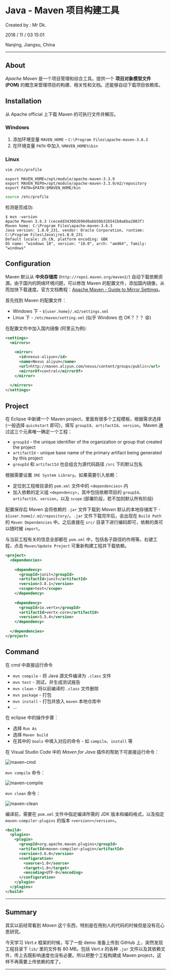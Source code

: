 # Java - Maven 项目构建工具

Created by : Mr Dk.

2018 / 11 / 03 15:01

Nanjing, Jiangsu, China

---

## About

*Apache Maven* 是一个项目管理和综合工具。提供一个 **项目对象模型文件 (POM)** 的概念来管理项目的构建、相关性和文档。还能够自动下载项目依赖库。

## Installation

从 Apache official 上下载 Maven 的可执行文件并解压。

### Windows

1. 添加环境变量 `MAVEN_HOME` - `C:\Program Files\apache-maven-3.6.3`
2. 在环境变量 `PATH` 中加入 `%MAVEN_HOME%\bin`

### Linux

```bash
vim /etc/profile
```

```
export MAVEN_HOME=/opt/module/apache-maven-3.3.9
export MAVEN_REPO=/opt/module/apache-maven-3.3.9/m2/repository
export PATH=$PATH:$MAVEN_HOME/bin
```

```bash
source /etc/profile
```

检测是否成功:

```console
$ mvn -version
Apache Maven 3.6.3 (cecedd343002696d0abb50b32b541b8a6ba2883f)
Maven home: C:\Program Files\apache-maven-3.6.3
Java version: 1.8.0_231, vendor: Oracle Corporation, runtime: C:\Program Files\Java\jre1.8.0_231
Default locale: zh_CN, platform encoding: GBK
OS name: "windows 10", version: "10.0", arch: "amd64", family: "windows"
```

## Configuration

Maven 默认从 **中央存储库** (`http://repo1.maven.org/maven2/`) 自动下载依赖资源。由于国内的网络环境问题，可以修改 Maven 的配置文件，添加国内镜像，从而加快下载速度。官方文档教程：[Apache Maven - Guide to Mirror Settings](http://maven.apache.org/guides/mini/guide-mirror-settings.html)。

首先找到 Maven 的配置文件：

* Windows 下 - `${user.home}/.m2/settings.xml` 
* Linux 下 - `/etc/maven/setting.xml` (似乎 Windows 也 OK？？？ 😧)

在配置文件中加入国内镜像 (阿里云为例):

```xml
<settings>
  <mirrors>
        
    <mirror>  
      <id>nexus-aliyun</id>  
      <name>Nexus aliyun</name>
      <url>http://maven.aliyun.com/nexus/content/groups/public</url>
      <mirrorOf>central</mirrorOf>  
    </mirror> 
        
  </mirrors>
</settings>
```

## Project

在 Eclipse 中新建一个 Maven project，里面有很多个工程模板，根据需求选择 (一般选择 `quickstart` 即可)，填写 `groupId`、`artifactId`、`version`。Maven 通过这三个元素唯一确定一个工程：

* `groupId` - the unique identifier of the organization or group that created the project
* `artifactId` - unique base name of the primary artifact being generated by this project 
* `groupId` 和 `artifactId` 也会组合为源代码路径 `/src` 下的默认包名

根据需要设置 `JRE System Library`。如果需要引入依赖：

* 定位到工程根目录的 `pom.xml` 文件中的 `<dependencies>` 内
* 加入依赖的定义组 `<dependency>`，其中包括依赖项目的 `groupId`、`artifactId`、`version`，以及 `scope` (部署阶段，若不加则默认所有阶段)

配置保存后 Maven 会将依赖的 `.jar` 文件下载到 *Maven* 默认的本地存储库下 - `${user.home}/.m2/repository/`。`.jar` 文件下载完毕后，会出现在 `Build Path` 的 `Maven Dependencies` 中。之后直接在 `src/` 目录下进行编码即可，依赖的类可以随时被 `import`。

与当前工程有关的信息全部都在 `pom.xml` 中，包括各子路径的作用等。右键工程，点击 `Maven/Update Project` 可重新构建工程并下载依赖。

```xml
<project>
  <dependencies>
  
    <dependency>
      <groupId>junit</groupId>
      <artifactId>junit</artifactId>
      <version>3.8.1</version>
      <scope>test</scope>
    </dependency>
    
    <dependency>
      <groupId>io.vertx</groupId>
      <artifactId>vertx-core</artifactId>
      <version>3.5.4</version>
    </dependency>
    
  </dependencies>
</project>
```

## Command

在 cmd 中直接运行命令

* `mvn compile` - 将 Java 源文件编译为 `.class` 文件
* `mvn test` - 测试，并生成测试报告
* `mvn clean` - 将以前编译的 `.class` 文件删除
* `mvn package` - 打包
* `mvn install` - 打包并放入 `maven` 本地仓库中
* ...

在 eclipse 中的操作步骤：

* 选择 `Run As`
* 选择 `Maven build `
* 在其中的 `Goals` 中填入对应的命令 - 如 `compile`、`install` 等

在 Visual Studio Code 中的 *Maven for Java* 插件的帮助下可直接运行命令：

![maven-cmd](../img/maven-cmd.png)

`mvn compile` 命令：

![maven-compile](../img/maven-compile.png)

`mvn clean` 命令：

![maven-clean](../img/maven-clean.png)

编译前，需要在 `pom.xml` 文件中指定编译所需的 JDK 版本和编码格式，以及指定 `maven-compiler-plugins` 的版本 `<version></version>`。

```xml
<build>
  <plugins>
    <plugin>
      <groupId>org.apache.maven.plugins</groupId>
      <artifactId>maven-compiler-plugin</artifactId>
      <version>3.6.0</version>
      <configuration>
        <source>1.8</source>
        <target>1.8</target>
        <encoding>UTF-8</encoding>
      </configuration>
    </plugin>
  </plugins>
</build>
```

---

## Summary

其实以前经常看到 *Maven* 这个东西，特别是在用别人的代码的时候但是没有花心思研究。

今天学习 *Vert.x* 框架的时候，写了一些 demo 准备上传到 GitHub 上，突然发现工程目录下 `lib/` 里的文件有 80 MB。包括 *Vert.x* 的各种 `.jar` 文件以及其依赖文件，传上去既影响速度也没有必要。所以把整个工程构建成 Maven project，这样不再需要上传依赖的库了。

---

